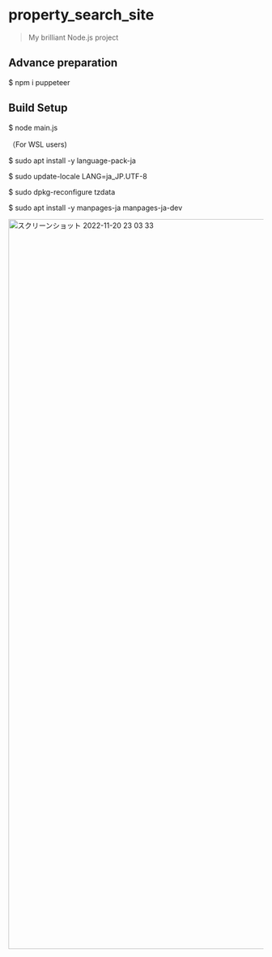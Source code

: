 # property_search_site

> My brilliant Node.js project

## Advance preparation

$ npm i puppeteer

## Build Setup

$ node main.js

（For WSL users)

$ sudo apt install -y language-pack-ja

$ sudo update-locale LANG=ja_JP.UTF-8

$ sudo dpkg-reconfigure tzdata

$ sudo apt install -y manpages-ja manpages-ja-dev

<img width="1440" alt="スクリーンショット 2022-11-20 23 03 33" src="https://user-images.githubusercontent.com/90078114/202906923-014bdad8-9eee-4233-a07e-ae50387e7312.png">

